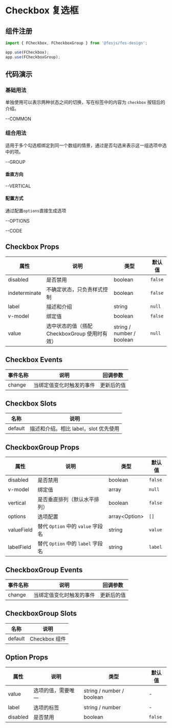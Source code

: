 # Checkbox 复选框

## 组件注册

```js
import { FCheckbox, FCheckboxGroup } from '@fesjs/fes-design';

app.use(FCheckbox);
app.use(FCheckboxGroup);
```

## 代码演示

### 基础用法

单独使用可以表示两种状态之间的切换，写在标签中的内容为 `checkbox` 按钮后的介绍。

--COMMON

### 组合用法

适用于多个勾选框绑定到同一个数组的情景，通过是否勾选来表示这一组选项中选中的项。

--GROUP

#### 垂直方向

--VERTICAL

#### 配置方式

通过配置`options`直接生成选项

--OPTIONS

--CODE

## Checkbox Props

| 属性          | 说明                                          | 类型                      | 默认值  |
| ------------- | --------------------------------------------- | ------------------------- | ------- |
| disabled      | 是否禁用                                      | boolean                   | `false` |
| indeterminate | 不确定状态，只负责样式控制                    | boolean                   | `false` |
| label         | 描述和介绍                                    | string                    | `null`  |
| v-model       | 绑定值                                        | boolean                   | `false` |
| value         | 选中状态的值（搭配 CheckboxGroup 使用时有效） | string / number / boolean | `null`  |

## Checkbox Events

| 事件名称 | 说明                     | 回调参数   |
| -------- | ------------------------ | ---------- |
| change   | 当绑定值变化时触发的事件 | 更新后的值 |

## Checkbox Slots

| 名称    | 说明                                  |
| ------- | ------------------------------------- |
| default | 描述和介绍。相比 label，slot 优先使用 |

## CheckboxGroup Props

| 属性       | 说明                              | 类型            | 默认值  |
| ---------- | --------------------------------- | --------------- | ------- |
| disabled   | 是否禁用                          | boolean         | `false` |
| v-model    | 绑定值                            | array           | `null`  |
| vertical   | 是否垂直排列（默认水平排列）      | boolean         | `false` |
| options    | 选项配置                          | array\<Option\> | `[]`    |
| valueField | 替代 `Option` 中的 `value` 字段名 | string          | `value` |
| labelField | 替代 `Option` 中的 `label` 字段名 | string          | `label` |

## CheckboxGroup Events

| 事件名称 | 说明                     | 回调参数   |
| -------- | ------------------------ | ---------- |
| change   | 当绑定值变化时触发的事件 | 更新后的值 |

## CheckboxGroup Slots

| 名称    | 说明          |
| ------- | ------------- |
| default | Checkbox 组件 |

## Option Props

| 属性     | 说明               | 类型                      | 默认值  |
| -------- | ------------------ | ------------------------- | ------- |
| value    | 选项的值，需要唯一 | string / number / boolean | -       |
| label    | 选项的标签         | string / number           | -       |
| disabled | 是否禁用           | boolean                   | `false` |
